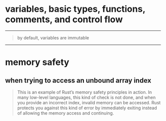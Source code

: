 # variables, basic types, functions, comments, and control flow

---

> by default, variables are immutable

---

# memory safety
## when trying to access an unbound array index
> This is an example of Rust’s memory safety principles in action. In many
low-level languages, this kind of check is not done, and when you provide an
incorrect index, invalid memory can be accessed. Rust protects you against this
kind of error by immediately exiting instead of allowing the memory access and
continuing.
